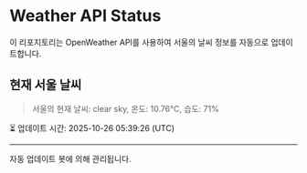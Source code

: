 
# Weather API Status

이 리포지토리는 OpenWeather API를 사용하여 서울의 날씨 정보를 자동으로 업데이트합니다.

## 현재 서울 날씨
> 서울의 현재 날씨: clear sky, 온도: 10.76°C, 습도: 71%

⏳ 업데이트 시간: 2025-10-26 05:39:26 (UTC)

---
자동 업데이트 봇에 의해 관리됩니다.

